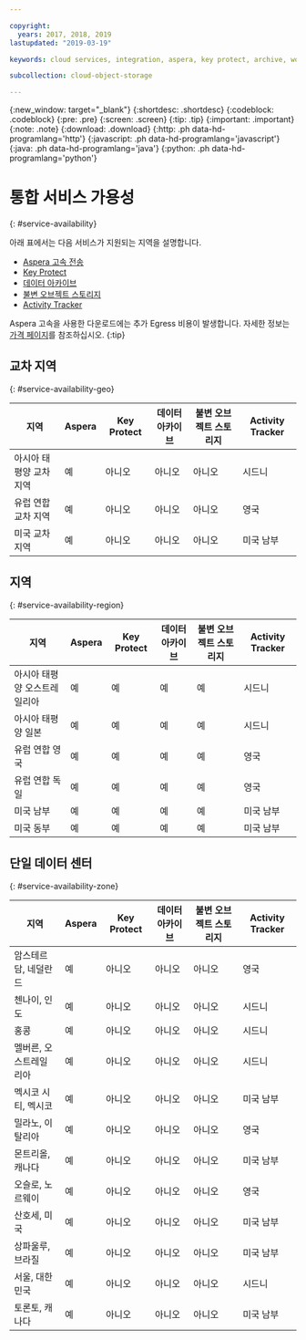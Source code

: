 ```yaml
---

copyright:
  years: 2017, 2018, 2019
lastupdated: "2019-03-19"

keywords: cloud services, integration, aspera, key protect, archive, worm

subcollection: cloud-object-storage

---
```

{:new_window: target="_blank"}
{:shortdesc: .shortdesc}
{:codeblock: .codeblock}
{:pre: .pre}
{:screen: .screen}
{:tip: .tip}
{:important: .important}
{:note: .note}
{:download: .download} 
{:http: .ph data-hd-programlang='http'} 
{:javascript: .ph data-hd-programlang='javascript'} 
{:java: .ph data-hd-programlang='java'} 
{:python: .ph data-hd-programlang='python'}

# 통합 서비스 가용성
{: #service-availability}

아래 표에서는 다음 서비스가 지원되는 지역을 설명합니다.
* [Aspera 고속 전송](/docs/services/cloud-object-storage/basics?topic=cloud-object-storage-aspera)
* [Key Protect](/docs/services/cloud-object-storage/basics/cloud-object-storage/basics?topic=cloud-object-storage-encryption#sse-kp)
* [데이터 아카이브](/docs/services/cloud-object-storage/basics?topic=cloud-object-storage-archive)
* [불변 오브젝트 스토리지](/docs/services/cloud-object-storage/basics?topic=cloud-object-storage-immutable)
* [Activity Tracker](/docs/services/cloud-object-storage/basics?topic=cloud-object-storage-at-events#at_events)


Aspera 고속을 사용한 다운로드에는 추가 Egress 비용이 발생합니다. 자세한 정보는 [가격 페이지](https://www.ibm.com/cloud/object-storage)를 참조하십시오.
{:tip}

## 교차 지역
{: #service-availability-geo}

<table>
  <thead>
    <tr>
      <th>지역</th>
      <th>Aspera</th>
      <th>Key Protect</th>
      <th>데이터 아카이브</th>
      <th>불변 오브젝트 스토리지</th>
      <th>Activity Tracker</th>
    </tr>
  </thead>
  <tr>
    <td>아시아 태평양 교차 지역</td>
    <td>예</td>
    <td>아니오</td>
    <td>아니오</td>
    <td>아니오</td>
    <td>시드니</td>
  </tr>
  <tr>
    <td>유럽 연합 교차 지역</td>
    <td>예</td>
    <td>아니오</td>
    <td>아니오</td>
    <td>아니오</td>
    <td>영국</td>
  </tr>
  <tr>
    <td>미국 교차 지역</td>
    <td>예</td>
    <td>아니오</td>
    <td>아니오</td>
    <td>아니오</td>
    <td>미국 남부</td>
  </tr>
 </table>





## 지역
{: #service-availability-region}

<table>
  <thead>
    <tr>
      <th>지역</th>
      <th>Aspera</th>
      <th>Key Protect</th>
      <th>데이터 아카이브</th>
      <th>불변 오브젝트 스토리지</th>
      <th>Activity Tracker</th>
    </tr>
  </thead>
   <tr>
    <td>아시아 태평양 오스트레일리아</td>
    <td>예</td>
    <td>예</td>
    <td>예</td>
    <td>예</td>
    <td>시드니</td>
   </tr>
   <tr>
    <td>아시아 태평양 일본</td>
    <td>예</td>
    <td>예</td>
    <td>예</td>
    <td>예</td>
    <td>시드니</td>
   </tr>
   <tr>
    <td>유럽 연합 영국</td>
    <td>예</td>
    <td>예</td>
    <td>예</td>
    <td>예</td>
    <td>영국</td>
   </tr>
   <tr>
    <td>유럽 연합 독일</td>
    <td>예</td>
    <td>예</td>
    <td>예</td>
    <td>예</td>
    <td>영국</td>
   </tr>
   <tr>
    <td>미국 남부</td>
    <td>예</td>
    <td>예</td>
    <td>예</td>
    <td>예</td>
    <td>미국 남부</td>
   </tr>
   <tr>
    <td>미국 동부</td>
    <td>예</td>
    <td>예</td>
    <td>예</td>
    <td>예</td>
    <td>미국 남부</td>
   </tr>
</table>



## 단일 데이터 센터
{: #service-availability-zone}

<table>
  <thead>
    <tr>
      <th>지역</th>
      <th>Aspera</th>
      <th>Key Protect</th>
      <th>데이터 아카이브</th>
      <th>불변 오브젝트 스토리지</th>
      <th>Activity Tracker</th>
    </tr>
  </thead>
  <tr>
    <td>암스테르담, 네덜란드</td>
    <td>예</td>
    <td>아니오</td>
    <td>아니오</td>
    <td>아니오</td>
    <td>영국</td>
  </tr>
  <tr>
    <td>첸나이, 인도</td>
    <td>예</td>
    <td>아니오</td>
    <td>아니오</td>
    <td>아니오</td>
    <td>시드니</td>
  </tr>
  <tr>
    <td>홍콩</td>
    <td>예</td>
    <td>아니오</td>
    <td>아니오</td>
    <td>아니오</td>
    <td>시드니</td>
  </tr>
  <tr>
    <td>멜버른, 오스트레일리아</td>
    <td>예</td>
    <td>아니오</td>
    <td>아니오</td>
    <td>아니오</td>
    <td>시드니</td>
  </tr>
  <tr>
    <td>멕시코 시티, 멕시코</td>
    <td>예</td>
    <td>아니오</td>
    <td>아니오</td>
    <td>아니오</td>
    <td>미국 남부</td>
  </tr>
  <tr>
    <td>밀라노, 이탈리아</td>
    <td>예</td>
    <td>아니오</td>
    <td>아니오</td>
    <td>아니오</td>
    <td>영국</td>
  </tr>
  <tr>
    <td>몬트리올, 캐나다</td>
    <td>예</td>
    <td>아니오</td>
    <td>아니오</td>
    <td>아니오</td>
    <td>미국 남부</td>
  </tr>
  <tr>
    <td>오슬로, 노르웨이</td>
    <td>예</td>
    <td>아니오</td>
    <td>아니오</td>
    <td>아니오</td>
    <td>영국</td>
  </tr>
  <tr>
    <td>산호세, 미국</td>
    <td>예</td>
    <td>아니오</td>
    <td>아니오</td>
    <td>아니오</td>
    <td>미국 남부</td>
  </tr>
  <tr>
    <td>상파울루, 브라질</td>
    <td>예</td>
    <td>아니오</td>
    <td>아니오</td>
    <td>아니오</td>
    <td>미국 남부</td>
  </tr>
  <tr>
    <td>서울, 대한민국</td>
    <td>예</td>
    <td>아니오</td>
    <td>아니오</td>
    <td>아니오</td>
    <td>시드니</td>
  </tr>
  <tr>
    <td>토론토, 캐나다</td>
    <td>예</td>
    <td>아니오</td>
    <td>아니오</td>
    <td>아니오</td>
    <td>미국 남부</td>
  </tr>
</table>

